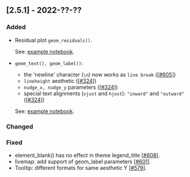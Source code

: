 ## [2.5.1] - 2022-??-??

### Added

- Residual plot `geom_residuals()`.

  See: [example notebook](https://nbviewer.jupyter.org/github/JetBrains/lets-plot/blob/master/docs/f-22d/residual_plot.ipynb).


- `geom_text(), geom_label()`:

  -  the 'newline' character (`\n`) now works as `line break`  ([[#605](https://github.com/JetBrains/lets-plot/issues/605)])
  - `lineheight` aesthetic ([[#324](https://github.com/JetBrains/lets-plot/issues/324)])
  - `nudge_x, nudge_y` parameters ([[#324](https://github.com/JetBrains/lets-plot/issues/324)])
  - special text alignments (`vjust` and `hjust`): `"inward"` and `"outward"` ([[#324](https://github.com/JetBrains/lets-plot/issues/324)])

  See: [example notebook](https://nbviewer.jupyter.org/github/JetBrains/lets-plot/blob/master/docs/f-22d/geom_text_new_features.ipynb).  

### Changed

### Fixed

- element_blank() has no effect in theme legend_title [[#608](https://github.com/JetBrains/lets-plot/issues/608)].
- livemap: add support of geom_label parameters [[#601](https://github.com/JetBrains/lets-plot/issues/601)].
- Tooltip: different formats for same aesthetic Y [[#579](https://github.com/JetBrains/lets-plot/issues/579)].